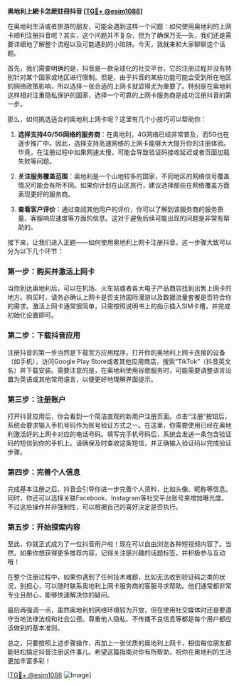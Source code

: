 **奥地利上網卡怎麽註冊抖音 [[TG💪+ @esim1088](https://t.me/s/esim1088)]**

在奥地利生活或者旅游的朋友，可能会遇到这样一个问题：如何使用奥地利的上网卡顺利注册抖音呢？其实，这个问题并不复杂，但为了确保万无一失，我们还是需要详细地了解整个流程以及可能遇到的小陷阱。今天，我就来和大家聊聊这个话题。

首先，我们需要明确的是，抖音是一款全球化的社交平台，它的注册过程并没有特别针对某个国家或地区进行限制。但是，由于抖音的某些功能可能会受到所在地区的网络政策影响，所以选择一张合适的上网卡就显得尤为重要了。特别是在奥地利这样相对注重隐私保护的国家，选择一个可靠的上网卡服务商是成功注册抖音的第一步。

那么，如何挑选适合的奥地利上网卡呢？这里有几个小技巧可以帮助你：

1. **选择支持4G/5G网络的服务商**：在奥地利，4G网络已经非常普及，而5G也在逐步推广中。因此，选择支持高速网络的上网卡能够大大提升你的注册体验。毕竟，在注册过程中如果网速太慢，可能会导致验证码接收延迟或者页面加载失败等问题。

2. **关注服务覆盖范围**：奥地利是一个山地较多的国家，不同地区的网络信号覆盖情况可能会有所不同。如果你计划在山区旅行，建议选择那些在网络覆盖方面表现更好的服务商。

3. **查看客户评价**：通过查阅其他用户的评价，你可以了解到该服务商的服务质量、客服响应速度等方面的信息。这对于避免后续可能出现的问题是非常有帮助的。

接下来，让我们进入正题——如何使用奥地利上网卡注册抖音。这一步骤大致可以分为以下几个环节：

### 第一步：购买并激活上网卡

当你到达奥地利后，可以在机场、火车站或者各大电子产品商店找到出售上网卡的地方。购买时，请务必确认上网卡是否支持国际漫游以及数据流量套餐是否符合你的需求。激活上网卡通常很简单，只需按照说明书上的指示插入SIM卡槽，并完成初始化设置即可。

### 第二步：下载抖音应用

注册抖音的第一步当然是下载官方应用程序。打开你的奥地利上网卡连接的设备（如手机），访问Google Play Store或者其他应用商店，搜索“TikTok”（抖音英文名）并下载安装。需要注意的是，在奥地利使用谷歌服务时，可能需要调整语言设置为英语或其他常用语言，以便更好地理解界面提示。

### 第三步：注册账户

打开抖音应用后，你会看到一个简洁直观的新用户注册页面。点击“注册”按钮后，系统会要求输入手机号码作为账号验证方式之一。在这里，你需要使用已经在奥地利激活好的上网卡对应的电话号码。填写完手机号码后，系统会发送一条包含验证码的短信到你的手机上。请确保及时查收这条短信，并正确输入验证码以完成验证步骤。

### 第四步：完善个人信息

完成基本注册之后，抖音会引导你进一步完善个人资料，比如头像、昵称等信息。同时，你还可以选择关联Facebook、Instagram等社交平台账号来增加曝光度。不过这些操作并非强制性，可以根据自己的喜好决定是否执行。

### 第五步：开始探索内容

至此，你就正式成为了一位抖音用户啦！现在可以自由浏览各种短视频内容了。当然，如果你想获得更多推荐内容，记得关注感兴趣的话题标签，并积极参与互动哦！

在整个注册过程中，如果你遇到了任何技术难题，比如无法收到验证码之类的状况，别担心，可以随时联系奥地利上网卡服务商的客服寻求帮助。他们通常都非常专业且耐心，能够快速解决你的疑问。

最后再强调一点，虽然奥地利的网络环境较为开放，但在使用社交媒体时还是要遵守当地法律法规和社会公德。尊重他人隐私、不传播不良信息等都是每个用户都应该做到的基本准则。

总之，只要按照上述步骤操作，再加上一张优质的奥地利上网卡，相信每位朋友都能轻松搞定抖音注册这件事儿。希望这篇指南对你有所帮助，祝你在奥地利的生活更加丰富多彩！

[[TG💪+ @esim1088](https://t.me/s/esim1088) ![Image](https://i.postimg.cc/4NQfJmqS/Snipaste-2025-05-13-00-14-12.png)]